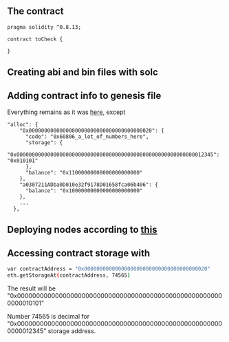 ## The contract

```
pragma solidity ^0.8.13;

contract toCheck {

}
```

## Creating abi and bin files with solc

## Adding contract info to genesis file
Everything remains as it was [here](https://github.com/xdaichain/intern-beacon-chain/blob/main/privateNetworks_contracts_snapSync.md), except

```
"alloc": {
    "0x0000000000000000000000000000000000000020": {
      "code": "0x60806_a_lot_of_numbers_here",
      "storage": {
        "0x0000000000000000000000000000000000000000000000000000000000012345": "0x010101"
      },
      "balance": "0x11000000000000000000000"
    },
    "a0307211ADba0D010e32f9178D01658fca06b406": {
      "balance": "0x10000000000000000000000"
    },
    ...
  },
```

## Deploying nodes according to [this](https://github.com/xdaichain/intern-beacon-chain/blob/main/privateNetworks_contracts_snapSync.md)

## Accessing contract storage with

```sh
var contractAddress = "0x0000000000000000000000000000000000000020"
eth.getStorageAt(contractAddress, 74565)
```

The result will be "0x0000000000000000000000000000000000000000000000000000000000010101"

Number 74565 is decimal for "0x0000000000000000000000000000000000000000000000000000000000012345" storage address.
